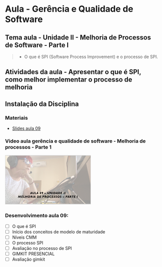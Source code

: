 # Aula - Gerência e Qualidade de Software
## Tema aula - Unidade II - Melhoria de Processos de Software - Parte I
 
>  *  O que é SPI (Software Process Improvement) e o processo de SPI.

## Atividades da aula - Apresentar o que é SPI, como melhor implementar o processo de melhoria

## Instalação da Disciplina

### Materiais

- [Slides aula 09](aula9_unidadeII_melhoria_processos_parte1.pdf)

### Video aula gerência e qualidade de software -  Melhoria de processos - Parte 1
[![Aula - Melhoria de processos - PARTE 1](capa_aula9.png)](https://youtu.be/P97gMpbVO5w)


### Desenvolvimento aula 09: 

- [ ] O que é SPI
- [ ] Início dos conceitos de modelo de maturidade
- [ ] Níveis CMM
- [ ] O processo SPI
- [ ] Avaliação no processo de SPI
- [ ] GIMKIT PRESENCIAL
- [ ] Avaliação gimkit
